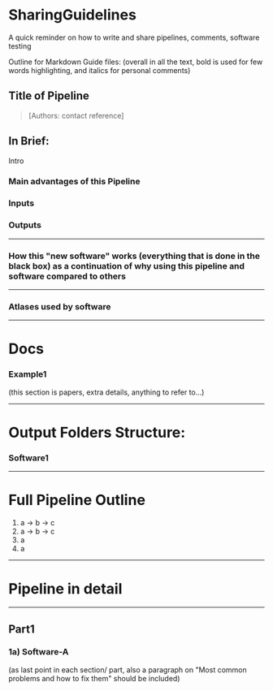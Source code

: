 # SharingGuidelines
A quick reminder on how to write and share pipelines, comments, software testing 


Outline for Markdown Guide files:
(overall in all the text, bold is used for few words highlighting, and italics for personal comments)

## Title of Pipeline
> [Authors: contact reference]

## In Brief:

Intro

### Main advantages of this Pipeline
### Inputs
### Outputs

___
### How this "new software" works (everything that is done in the black box) as a continuation of why using this pipeline and software compared to others

____
### Atlases used by software

___
# Docs
### Example1

(this section is papers, extra details, anything to refer to...)

____
# Output Folders Structure:

### Software1

___
# Full Pipeline Outline

1. a -> b -> c
2. a -> b -> c
3. a
4. a

___
# Pipeline in detail
___
## Part1

### 1a) Software-A

(as last point in each section/ part, also a paragraph on "Most common problems and how to fix them" should be included)
